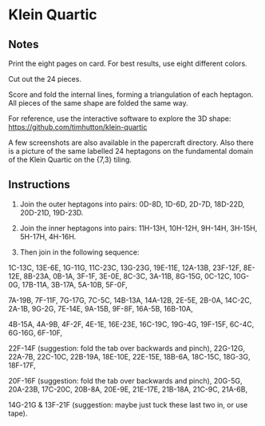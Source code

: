 Klein Quartic
==

Notes
--

Print the eight pages on card. For best results, use eight different
colors.

Cut out the 24 pieces. 

Score and fold the internal lines, forming a triangulation of each
heptagon.  All pieces of the same shape are folded the same way. 



For reference, use the interactive software to explore the 3D shape:
        https://github.com/timhutton/klein-quartic

A few screenshots are also available in the papercraft directory. Also
there is a picture of the same labelled 24 heptagons on the
fundamental domain of the Klein Quartic on the {7,3} tiling.


Instructions
--

1. Join the outer heptagons into pairs: 0D-8D, 1D-6D, 2D-7D, 18D-22D, 20D-21D, 19D-23D.

1. Join the inner heptagons into pairs: 11H-13H, 10H-12H, 9H-14H, 3H-15H, 5H-17H, 4H-16H.

1. Then join in the following sequence: 

1C-13C, 13E-6E, 1G-11G, 11C-23C, 13G-23G, 19E-11E, 12A-13B, 23F-12F, 8E-12E, 
8B-23A, 0B-1A, 3F-1F, 3E-0E, 8C-3C, 3A-11B, 8G-15G, 0C-12C, 10G-0G, 17B-11A, 
3B-17A, 5A-10B, 5F-0F, 

7A-19B, 7F-11F, 7G-17G, 7C-5C, 14B-13A, 14A-12B, 2E-5E, 
2B-0A, 14C-2C, 2A-1B, 9G-2G, 7E-14E, 9A-15B, 9F-8F, 16A-5B, 16B-10A, 

4B-15A, 4A-9B, 4F-2F, 4E-1E, 16E-23E, 16C-19C, 19G-4G, 19F-15F, 6C-4C, 6G-16G, 
6F-10F, 

22F-14F (suggestion: fold the tab over backwards and pinch), 
22G-12G, 22A-7B, 22C-10C, 22B-19A, 18E-10E, 22E-15E, 18B-6A, 18C-15C, 18G-3G, 
18F-17F, 

20F-16F (suggestion: fold the tab over backwards and pinch), 
20G-5G, 20A-23B, 17C-20C, 20B-8A, 20E-9E, 21E-17E, 21B-18A, 21C-9C, 21A-6B, 

14G-21G & 13F-21F (suggestion: maybe just tuck these last two in, or use 
tape).
